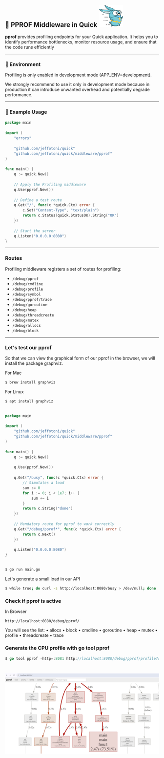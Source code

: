 ## 📌 PPROF Middleware in Quick ![Quick Logo](/quick.png)

**pprof** provides profiling endpoints for your Quick application. It helps you to identify 
performance bottlenecks, monitor resource usage, and ensure that the code runs efficiently

---
### 🔻 Environment
Profiling is only enabled in development mode (APP_ENV=development). 

We strongly recommend to use it only in development mode because in production it can introduce
unwanted overhead and potentially degrade performance.

---
### 🧩 Example Usage
```go
package main

import (
	"errors"

	"github.com/jeffotoni/quick"
	"github.com/jeffotoni/quick/middleware/pprof"
)

func main() {
	q := quick.New()

	// Apply the Profiling middleware
	q.Use(pprof.New())

	// Define a test route
	q.Get("/", func(c *quick.Ctx) error {
		c.Set("Content-Type", "text/plain")
		return c.Status(quick.StatusOK).String("OK")
	})

	// Start the server
	q.Listen("0.0.0.0:8080")
}
```

---
### Routes

Profiling middleware registers a set of routes for profiling:

- `/debug/pprof`
- `/debug/cmdline`
- `/debug/profile`
- `/debug/symbol`
- `/debug/pprof/trace`
- `/debug/goroutine`
- `/debug/heap`
- `/debug/threadcreate`
- `/debug/mutex`
- `/debug/allocs`
- `/debug/block`

---

### Let's test our pprof

So that we can view the graphical form of our pprof in the browser, we will install the package graphviz.

For Mac
```bash
$ brew install graphviz
```

For Linux
```bash
$ apt install graphviz
```

```go

package main

import (
	"github.com/jeffotoni/quick"
	"github.com/jeffotoni/quick/middleware/pprof"
)

func main() {
	q := quick.New()

	q.Use(pprof.New())

	q.Get("/busy", func(c *quick.Ctx) error {
		// Simulates a load
		sum := 0
		for i := 0; i < 1e7; i++ {
			sum += i
		}
		return c.String("done")
	})

	// Mandatory route for pprof to work correctly
	q.Get("/debug/pprof*", func(c *quick.Ctx) error {
		return c.Next()
	})

	q.Listen("0.0.0.0:8080")
}

```

```bash

$ go run main.go

```

Let's generate a small load in our API
```bash
$ while true; do curl -s http://localhost:8080/busy > /dev/null; done
```


### Check if pprof is active

In Browser
```browser
http://localhost:8080/debug/pprof/
```

You will see the list:
	•	allocs
	•	block
	•	cmdline
	•	goroutine
	•	heap
	•	mutex
	•	profile
	•	threadcreate
	•	trace

### Generate the CPU profile with go tool pprof

```go
$ go tool pprof -http=:8081 http://localhost:8080/debug/pprof/profile?seconds=10
```

# ![pprof](./pprof.jpg)
